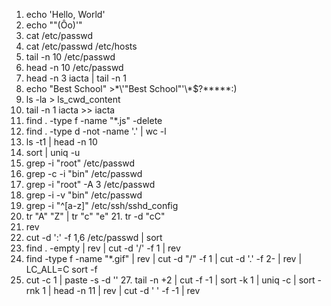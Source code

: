 1. echo 'Hello, World'
2. echo "\"(Ôo)'" 
3. cat /etc/passwd   
4. cat /etc/passwd /etc/hosts 
5. tail -n 10 /etc/passwd   
6. head -n 10 /etc/passwd 
7. head -n 3 iacta | tail -n 1   
8. echo "Best School" >\*\\'"Best School"\'\\*$\?\*\*\*\*\*:) 
9. ls -la > ls_cwd_content
10. tail -n 1 iacta >> iacta 
11. find . -type f -name "*.js" -delete
12. find . -type d -not -name '.' | wc -l 
13. ls -t1 | head -n 10
14. sort | uniq -u 
15. grep -i "root" /etc/passwd 
16. grep -c -i "bin" /etc/passwd 
17. grep -i "root" -A 3 /etc/passwd 
18. grep -i -v "bin" /etc/passwd 
19. grep -i "^[a-z]" /etc/ssh/sshd_config 
20. tr "A" "Z" | tr "c" "e" 21. tr -d "cC" 
22. rev
23. cut -d ':' -f 1,6 /etc/passwd | sort 
24. find . -empty | rev | cut -d '/' -f 1 | rev 
25. find -type f -name "*.gif" | rev | cut -d "/" -f 1 | cut -d '.' -f 2- | rev | LC_ALL=C sort -f 
26. cut -c 1 | paste -s -d '' 27. tail -n +2 | cut -f -1 | sort -k 1 | uniq -c | sort -rnk 1 | head -n 11 | rev | cut -d ' ' -f -1 | rev 
